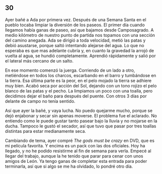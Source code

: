 ## 30

Ayer bañé a Ada por primera vez. Después de una Semana Santa en el pueblo
tocaba limpiar la diversión de los paseos. El primer día cuando llegamos había
ganas de paseo, así que bajamos desde Camposagrado. A medio kilómetro de
nuestro punto de partida nos topamos con una sección del camino anegada. Ada
se dirigió a toda velocidad, metió las patas y debió asustarse, porque saltó
intentando alejarse del agua. Lo que no esperaba es que mas adelante cubría y,
en cuanto la gravedad la arrojó de vuelta al agua, se hundió completamente.
Aprendió rápidamente y salió por el lateral más cercano de un salto.

En ese momento comenzó la juerga. Corriendo de un lado a otro, metiéndose en
todos los charcos, escarbando en el barro y tumbándose en la tierra. Esa última
parte es la peor, en el pelo mojado la tierra se adhiere muy bien. Acabó
seca por acción del Sol, dejando con un tono rojizo el pelo blanco de las patas
y el pecho. La limpiamos un poco con una toalla, pero decidimos dejar el baño
para después del puente. Con otros 3 días por delante de campo no tenía
sentido.

Así que ayer la bañé, y vaya lucha. No puedo quejarme mucho, porque se dejó
enjabonar y secar sin apenas moverse. El problema fue el aclarado. No entiendo
como le puede gustar tanto pasear bajo la lluvia y no mojarse en la ducha.
Tampoco le gustó el secador, así que tuvo que pasar por tres toallas distintas
para estar medianamente seca.

Cambiando de tema, ayer compré _The gods must be crazy_ en DVD, que es mi
película favorita. Y encima es un pack con las dos oficiales. Hoy ha llegado, y
no he podido resistirme al fin de semana para verla. Empecé al llegar del
trabajo, aunque la he tenido que parar para cenar con unos amigos de León. Ya
tengo ganas de completar esta entrada para poder terminarla, así que si algo se
me ha olvidado, lo pondré otro día.
